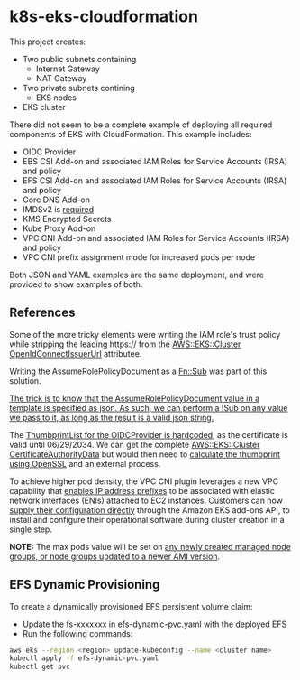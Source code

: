 # k8s-eks-cloudformation
This project creates:

- Two public subnets containing
    - Internet Gateway
    - NAT Gateway
- Two private subnets contining
    - EKS nodes
- EKS cluster

There did not seem to be a complete example of deploying all required components of EKS with CloudFormation. This example includes:

- OIDC Provider
- EBS CSI Add-on and associated IAM Roles for Service Accounts (IRSA) and policy
- EFS CSI Add-on and associated IAM Roles for Service Accounts (IRSA) and policy
- Core DNS Add-on
- IMDSv2 is [required](https://aws.amazon.com/blogs/security/get-the-full-benefits-of-imdsv2-and-disable-imdsv1-across-your-aws-infrastructure/)
- KMS Encrypted Secrets
- Kube Proxy Add-on
- VPC CNI Add-on and associated IAM Roles for Service Accounts (IRSA) and policy
- VPC CNI prefix assignment mode for increased pods per node

Both JSON and YAML examples are the same deployment, and were provided to show examples of both.

## References
Some of the more tricky elements were writing the IAM role's trust policy while stripping the leading https:// from the [AWS::EKS::Cluster OpenIdConnectIssuerUrl](https://docs.aws.amazon.com/AWSCloudFormation/latest/UserGuide/aws-resource-eks-cluster.html#aws-resource-eks-cluster-return-values) attributee. 

Writing the AssumeRolePolicyDocument as a [Fn::Sub](https://docs.aws.amazon.com/AWSCloudFormation/latest/UserGuide/intrinsic-function-reference-sub.html) was part of this solution.

[The trick is to know that the AssumeRolePolicyDocument value in a template is specified as json. As such, we can perform a !Sub on any value we pass to it, as long as the result is a valid json string.](https://bambooengineering.io/constraining-eks-pod-iam-roles-using-cloudformation/)

The [ThumbprintList for the OIDCProvider is hardcoded](https://gist.github.com/riccardomc/a3891356b09516ab3f3b79a12e9b13e1), as the certificate is valid until 06/29/2034. We can get the complete [AWS::EKS::Cluster CertificateAuthorityData](https://docs.aws.amazon.com/AWSCloudFormation/latest/UserGuide/aws-resource-eks-cluster.html#aws-resource-eks-cluster-return-values) but would then need to [calculate the thumbprint using OpenSSL](https://docs.aws.amazon.com/IAM/latest/UserGuide/id_roles_providers_create_oidc_verify-thumbprint.html) and an external process.

To achieve higher pod density, the VPC CNI plugin leverages a new VPC capability that [enables IP address prefixes](https://aws.amazon.com/blogs/containers/amazon-vpc-cni-increases-pods-per-node-limits/) to be associated with elastic network interfaces (ENIs) attached to EC2 instances. Customers can now [supply their configuration directly](https://aws.amazon.com/blogs/containers/amazon-eks-add-ons-advanced-configuration/) through the Amazon EKS add-ons API, to install and configure their operational software during cluster creation in a single step. 

**NOTE:** The max pods value will be set on [any newly created managed node groups, or node groups updated to a newer AMI version](https://aws.amazon.com/blogs/containers/amazon-vpc-cni-increases-pods-per-node-limits/).

## EFS Dynamic Provisioning
To create a dynamically provisioned EFS persistent volume claim:

- Update the fs-xxxxxxx in efs-dynamic-pvc.yaml with the deployed EFS
- Run the following commands:
```bash
aws eks --region <region> update-kubeconfig --name <cluster name>
kubectl apply -f efs-dynamic-pvc.yaml
kubectl get pvc
```